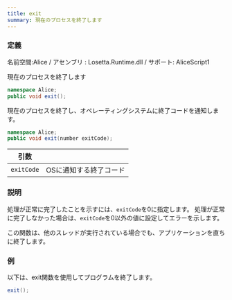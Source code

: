 ```yaml
---
title: exit
summary: 現在のプロセスを終了します
---
```

### 定義
名前空間:Alice / アセンブリ : Losetta.Runtime.dll / サポート: AliceScript1

現在のプロセスを終了します

```cs title="AliceScript"
namespace Alice;
public void exit();
```

現在のプロセスを終了し、オペレーティングシステムに終了コードを通知します。

```cs title="AliceScript"
namespace Alice;
public void exit(number exitCode);
```

|引数| |
|-|-|
|`exitCode`|OSに通知する終了コード|

### 説明
処理が正常に完了したことを示すには、`exitCode`を0に指定します。
処理が正常に完了しなかった場合は、`exitCode`を0以外の値に設定してエラーを示します。

この関数は、他のスレッドが実行されている場合でも、アプリケーションを直ちに終了します。

### 例
以下は、exit関数を使用してプログラムを終了します。

```cs title="AliceScript"
exit();
```
